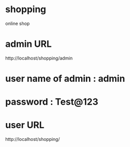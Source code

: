 # shopping
online shop

# admin URL
http://localhost/shopping/admin

# user name of admin : admin
#             password : Test@123



# user URL
http://localhost/shopping/
